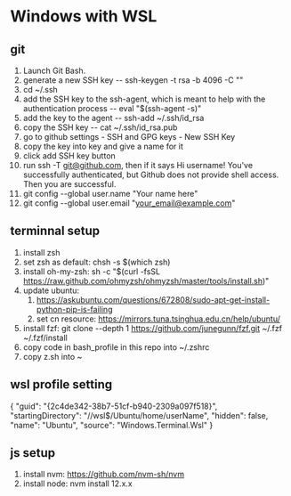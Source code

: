 # Windows with WSL
## git
1. Launch Git Bash.
2. generate a new SSH key -- ssh-keygen -t rsa -b 4096 -C "<your email address>"
3. cd ~/.ssh
4. add the SSH key to the ssh-agent, which is meant to help with the authentication process -- eval "$(ssh-agent -s)"
5. add the key to the agent -- ssh-add ~/.ssh/id_rsa
6. copy the SSH key -- cat ~/.ssh/id_rsa.pub
7. go to github settings - SSH and GPG keys - New SSH Key
8. copy the key into key and give a name for it
9. click add SSH key button
10. run ssh -T git@github.com, then if it says Hi username! You've successfully authenticated, but Github does not provide shell access. Then you are successful.
11. git config --global user.name "Your name here"
12. git config --global user.email "your_email@example.com"

## terminnal setup
1. install zsh
2. set zsh as default: chsh -s $(which zsh)
3. install oh-my-zsh: sh -c "$(curl -fsSL https://raw.github.com/ohmyzsh/ohmyzsh/master/tools/install.sh)"
4. update ubuntu:
   1. https://askubuntu.com/questions/672808/sudo-apt-get-install-python-pip-is-failing
   2. set cn resource: https://mirrors.tuna.tsinghua.edu.cn/help/ubuntu/
5. install fzf:
        git clone --depth 1 https://github.com/junegunn/fzf.git ~/.fzf
        ~/.fzf/install
6. copy code in bash_profile in this repo into ~/.zshrc
7. copy z.sh into ~

## wsl profile setting
{
    "guid": "{2c4de342-38b7-51cf-b940-2309a097f518}",
    "startingDirectory": "//wsl$/Ubuntu/home/userName",
    "hidden": false,
    "name": "Ubuntu",
    "source": "Windows.Terminal.Wsl"
}

## js setup
1. install nvm: https://github.com/nvm-sh/nvm
2. install node: nvm install 12.x.x
